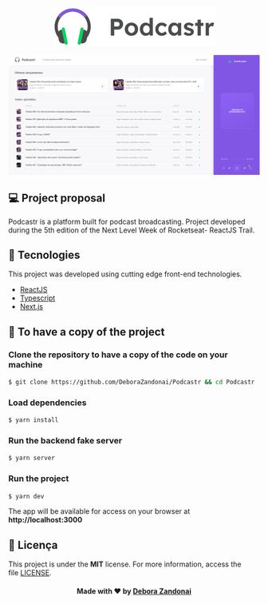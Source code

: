 <div align="center">
  <img src=".github/podcastr-logo.svg" alt="Podcastr logo">
</div>

![Badge](.github/web.gif)

## 💻 Project proposal

Podcastr is a platform built for podcast broadcasting. Project developed during the 5th edition of the Next Level Week of Rocketseat- ReactJS Trail.

## 🧭 Tecnologies

This project was developed using cutting edge front-end technologies.

- [ReactJS](https://reactjs.org/)
- [Typescript](https://www.typescriptlang.org/)
- [Next.js](https://nextjs.org/)

<h2>
  📌 To have a copy of the project
</h2>

### Clone the repository to have a copy of the code on your machine

```bash
$ git clone https://github.com/DeboraZandonai/Podcastr && cd Podcastr
```

### Load dependencies

```bash
$ yarn install
```

### Run the backend fake server

```bash
$ yarn server
```

### Run the project

```bash
$ yarn dev
```

The app will be available for access on your browser at **http://localhost:3000**

## 📝 Licença

This project is under the **MIT** license. For more information, access the file [LICENSE](https://github.com/DeboraZandonai/Podcastr/blob/master/LICENSE).

<h4 align=center>Made with ❤️ by <a href="https://www.linkedin.com/in/debora-zandonai-4ab092195/">Debora Zandonai</a></h4>
